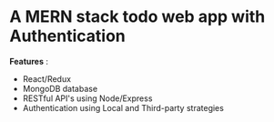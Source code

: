 # A MERN stack todo web app with Authentication

**Features** :

- React/Redux
- MongoDB database
- RESTful API's using Node/Express
- Authentication using Local and Third-party strategies

